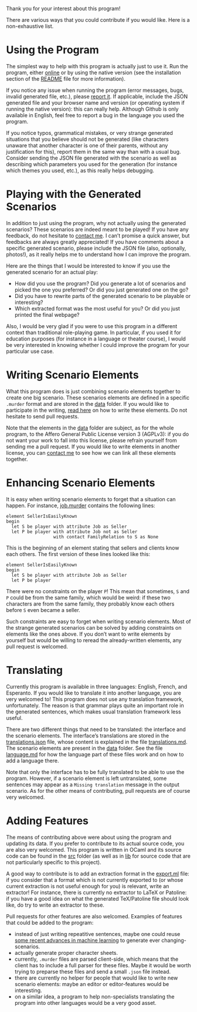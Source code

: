 
Thank you for your interest about this program!

There are various ways that you could contribute if you would like.
Here is a non-exhaustive list.

# Using the Program

The simplest way to help with this program is actually just to use it.
Run the program, either [online](https://mbodin.github.io/murder-generator/) or by using the native version (see the installation section of the [README](./README.md) file for more information).

If you notice any issue when running the program (error messages, bugs, invalid generated file, etc.), please [report it](https://github.com/Mbodin/murder-generator/issues).
If applicable, include the JSON generated file and your browser name and version (or operating system if running the native version): this can really help.
Although Github is only available in English, feel free to report a bug in the language you used the program.

If you notice typos, grammatical mistakes, or very strange generated situations that you believe should not be generated (like characters unaware that another character is one of their parents, without any justification for this), report them in the same way than with a usual bug.
Consider sending the JSON file generated with the scenario as well as describing which parameters you used for the generation (for instance which themes you used, etc.), as this really helps debugging.

# Playing with the Generated Scenarios

In addition to just using the program, why not actually using the generated scenarios?
These scenarios are indeed meant to be played!
If you have any feedback, do not hesitate to [contact me](https://github.com/Mbodin).
I can’t promise a quick answer, but feedbacks are always greatly appreciated!
If you have comments about a specific generated scenario, please include the JSON file (also, optionally, photos!), as it really helps me to understand how I can improve the program.

Here are the things that I would be interested to know if you use the generated scenario for an actual play:
* How did you use the program?  Did you generate a lot of scenarios and picked the one you preferred?  Or did you just generated one on the go?
* Did you have to rewrite parts of the generated scenario to be playable or interesting?
* Which extracted format was the most useful for you?  Or did you just printed the final webpage?

Also, I would be very glad if you were to use this program in a different context than traditional role-playing game.
In particular, if you used it for education purposes (for instance in a language or theater course), I would be very interested in knowing whether I could improve the program for your particular use case.

# Writing Scenario Elements

What this program does is just combining scenario elements together to create one big scenario.
These scenarios elements are defined in a specific `.murder` format and are stored in the [data](./data) folder.
If you would like to participate in the writing, [read here](./doc/elements.md) on how to write these elements.
Do not hesitate to send pull requests.

Note that the elements in the [data](./data) folder are subject, as for the whole program, to the Affero General Public License version 3 (AGPLv3): if you do not want your work to fall into this license, please refrain yourself from sending me a pull request.
If you would like to write elements in another license, you can [contact me](https://github.com/Mbodin) to see how we can link all these elements together.

# Enhancing Scenario Elements

It is easy when writing scenario elements to forget that a situation can happen.
For instance, [job.murder](./data/job.murder) contains the following lines:
```murder
element SellerIsEasilyKnown
begin
  let S be player with attribute Job as Seller
  let P be player with attribute Job not as Seller
                  with contact FamilyRelation to S as None
```
This is the beginning of an element stating that sellers and clients know each others.
The first version of these lines looked like this:
```murder
element SellerIsEasilyKnown
begin
  let S be player with attribute Job as Seller
  let P be player
```
There were no constraints on the player `P`!
This mean that sometimes, `S` and `P` could be from the same family, which would be weird: if these two characters are from the same family, they probably know each others before `S` even became a seller.

Such constraints are easy to forget when writing scenario elements.
Most of the strange generated scenarios can be solved by adding constraints on elements like the ones above.
If you don’t want to write elements by yourself but would be willing to reread the already-written elements, any pull request is welcomed.

# Translating

Currently this program is available in three languages: English, French, and Esperanto.
If you would like to translate it into another language, you are very welcomed to!
This program does not use any translation framework, unfortunately.
The reason is that grammar plays quite an important role in the generated sentences, which makes usual translation framework less useful.

There are two different things that need to be translated: the interface and the scenario elements.
The interface’s translations are stored in the [translations.json](./web/translations.json) file, whose content is explained in the file [translations.md](./doc/translations.md).
The scenario elements are present in the [data](./data) folder.
See the file [language.md](./doc/language.md) for how the language part of these files work and on how to add a language there.

Note that only the interface has to be fully translated to be able to use the program.
However, if a scenario element is left untranslated, some sentences may appear as a `Missing translation` message in the output scenario.
As for the other means of contributing, pull requests are of course very welcomed.

# Adding Features

The means of contributing above were about using the program and updating its data.
If you prefer to contribute to its actual source code, you are also very welcomed.
This program is written in OCaml and its source code can be found in the [src](./src) folder (as well as in [lib](./lib) for source code that are not particularly specific to this project).

A good way to contribute is to add an extraction format in the [export.ml](./src/export.ml) file: if you consider that a format which is not currently exported to (or whose current extraction is not useful enough for you) is relevant, write an extractor!
For instance, there is currently no extractor to LaTeX or Patoline: if you have a good idea on what the generated TeX/Patoline file should look like, do try to write an extractor to these.

Pull requests for other features are also welcomed.
Examples of features that could be added to the program:
* instead of just writing repeatitive sentences, maybe one could reuse [some recent advances in machine learning](https://openai.com/blog/better-language-models/) to generate ever changing-scenarios.
* actually generate proper character sheets.
* currently, `.murder` files are parsed client-side, which means that the client has to include a full parser for these files.  Maybe it would be worth trying to preparse these files and send a small `.json` file instead.
* there are currently no helper for people that would like to write new scenario elements: maybe an editor or editor-features would be interesting.
* on a similar idea, a program to help non-specialists translating the program into other languages would be a very good asset.

